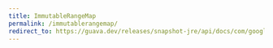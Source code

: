 ```yaml
---
title: ImmutableRangeMap
permalink: /immutablerangemap/
redirect_to: https://guava.dev/releases/snapshot-jre/api/docs/com/google/common/collect/ImmutableRangeMap.html
---
```

